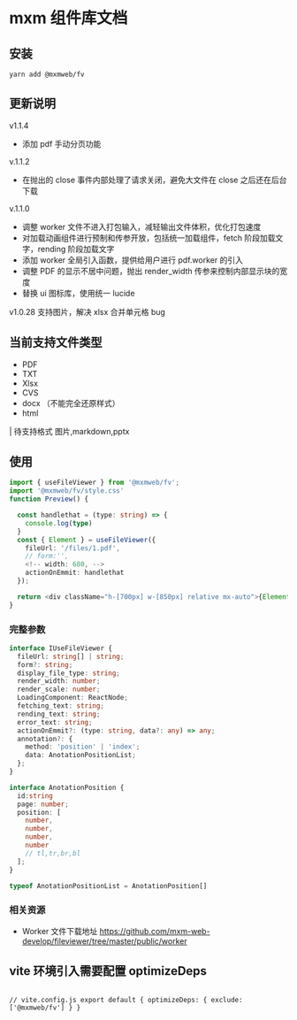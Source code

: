 # mxm 组件库文档

## 安装

```
yarn add @mxmweb/fv
```

## 更新说明

v1.1.4

- 添加 pdf 手动分页功能

v.1.1.2

- 在抛出的 close 事件内部处理了请求关闭，避免大文件在 close 之后还在后台下载

v.1.1.0

- 调整 worker 文件不进入打包输入，减轻输出文件体积，优化打包速度
- 对加载动画组件进行预制和传参开放，包括统一加载组件，fetch 阶段加载文字，rending 阶段加载文字
- 添加 worker 全局引入函数，提供给用户进行 pdf.worker 的引入
- 调整 PDF 的显示不居中问题，抛出 render_width 传参来控制内部显示块的宽度
- 替换 ui 图标库，使用统一 lucide

v1.0.28 支持图片，解决 xlsx 合并单元格 bug

## 当前支持文件类型

- PDF
- TXT
- Xlsx
- CVS
- docx （不能完全还原样式）
- html

| 待支持格式 图片,markdown,pptx

## 使用

```ts
import { useFileViewer } from '@mxmweb/fv';
import '@mxmweb/fv/style.css'
function Preview() {

  const handlethat = (type: string) => {
    console.log(type)
  }
  const { Element } = useFileViewer({
    fileUrl: '/files/1.pdf',
    // form:'',
    <!-- width: 680, -->
    actionOnEmmit: handlethat
  });

  return <div className="h-[700px] w-[850px] relative mx-auto">{Element}</div>;
}

```

### 完整参数

```ts
interface IUseFileViewer {
  fileUrl: string[] | string;
  form?: string;
  display_file_type: string;
  render_width: number;
  render_scale: number;
  LoadingComponent: ReactNode;
  fetching_text: string;
  rending_text: string;
  error_text: string;
  actionOnEmmit?: (type: string, data?: any) => any;
  annotation?: {
    method: 'position' | 'index';
    data: AnotationPositionList;
  };
}
```

```ts
interface AnotationPosition {
  id:string
  page: number;
  position: [
    number,
    number,
    number,
    number
    // tl,tr,br,bl
  ];
}

typeof AnotationPositionList = AnotationPosition[]
```

### 相关资源

- Worker 文件下载地址 https://github.com/mxm-web-develop/fileviewer/tree/master/public/worker

## vite 环境引入需要配置 optimizeDeps

```

// vite.config.js export default { optimizeDeps: { exclude: ['@mxmweb/fv'] } }

```
